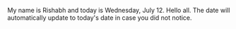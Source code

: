 My name is Rishabh and today is Wednesday, July 12. Hello all. The date will automatically update to today's date in case you did not notice.
